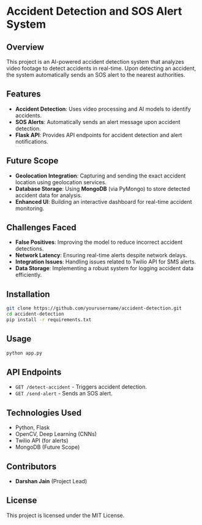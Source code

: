 
# Accident Detection and SOS Alert System

## Overview
This project is an AI-powered accident detection system that analyzes video footage to detect accidents in real-time. Upon detecting an accident, the system automatically sends an SOS alert to the nearest authorities.

## Features
- **Accident Detection**: Uses video processing and AI models to identify accidents.
- **SOS Alerts**: Automatically sends an alert message upon accident detection.
- **Flask API**: Provides API endpoints for accident detection and alert notifications.

## Future Scope
- **Geolocation Integration**: Capturing and sending the exact accident location using geolocation services.
- **Database Storage**: Using **MongoDB** (via PyMongo) to store detected accident data for analysis.
- **Enhanced UI**: Building an interactive dashboard for real-time accident monitoring.

## Challenges Faced
- **False Positives**: Improving the model to reduce incorrect accident detections.
- **Network Latency**: Ensuring real-time alerts despite network delays.
- **Integration Issues**: Handling issues related to Twilio API for SMS alerts.
- **Data Storage**: Implementing a robust system for logging accident data efficiently.

## Installation
```sh
git clone https://github.com/yourusername/accident-detection.git
cd accident-detection
pip install -r requirements.txt
```

## Usage
```sh
python app.py
```

## API Endpoints
- `GET /detect-accident` - Triggers accident detection.
- `GET /send-alert` - Sends an SOS alert.

## Technologies Used
- Python, Flask
- OpenCV, Deep Learning (CNNs)
- Twilio API (for alerts)
- MongoDB (Future Scope)

## Contributors
- **Darshan Jain** (Project Lead)

## License
This project is licensed under the MIT License.
